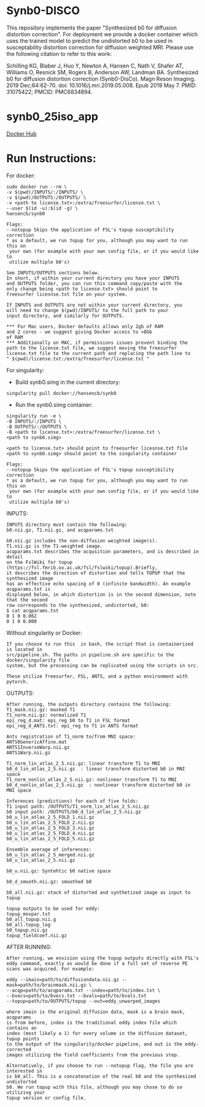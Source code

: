# Synb0-DISCO
This repository implements the paper "Synthesized b0 for diffusion distortion correction". For deployment we provide a docker container which uses the trained model to predict the undistorted b0 to be used in susceptability distortion correction for diffusion weighted MRI. Please use the following citation to refer to this work:

Schilling KG, Blaber J, Huo Y, Newton A, Hansen C, Nath V, Shafer AT, Williams O, Resnick SM, Rogers B, Anderson AW, Landman BA. Synthesized b0 for diffusion distortion correction (Synb0-DisCo). Magn Reson Imaging. 2019 Dec;64:62-70. doi: 10.1016/j.mri.2019.05.008. Epub 2019 May 7. PMID: 31075422; PMCID: PMC6834894.

# synb0_25iso_app
[Docker Hub](https://hub.docker.com/repository/docker/hansencb/synb0)

# Run Instructions:
For docker:
```
sudo docker run --rm \
-v $(pwd)/INPUTS/:/INPUTS/ \
-v $(pwd)/OUTPUTS:/OUTPUTS/ \
-v <path to license.txt>:/extra/freesurfer/license.txt \
--user $(id -u):$(id -g) \
hansencb/synb0

Flags:
--notopup Skips the application of FSL's topup susceptibility correction 
* as a default, we run topup for you, although you may want to run this on
 your own (for example with your own config file, or if you would like to 
 utilize multiple b0's)

See INPUTS/OUTPUTS sections below.
In short, if within your current directory you have your INPUTS 
and OUTPUTS folder, you can run this command copy/paste with the 
only change being <path to license.txt> should point to 
freesurfer licesnse.txt file on your system.

If INPUTS and OUTPUTS are not within your current directory, you
will need to change $(pwd)/INPUTS/ to the full path to your 
input directory, and similarly for OUTPUTS.

*** For Mac users, Docker defaults allows only 2gb of RAM 
and 2 cores - we suggest giving Docker access to >8Gb 
of RAM
*** Additionally on MAC, if permissions issues prevent binding the
path to the license.txt file, we suggest moving the freesurfer
license.txt file to the current path and replacing the path line to
" $(pwd)/license.txt:/extra/freesurfer/license.txt "
```
For singularity:
 + Build synb0.simg in the current directory:
```
singularity pull docker://hansencb/synb0
```
 + Run the synb0.simg container:
```
singularity run -e \
-B INPUTS/:/INPUTS \
-B OUTPUTS/:/OUTPUTS \
-B <path to license.txt>:/extra/freesurfer/license.txt \
<path to synb0.simg>

<path to license.txt> should point to freesurfer licesnse.txt file
<path to synb0.simg> should point to the singularity container 

Flags:
--notopup Skips the application of FSL's topup susceptibility correction 
* as a default, we run topup for you, although you may want to run this on
 your own (for example with your own config file, or if you would like to 
 utilize multiple b0's)
```
INPUTS:
```
INPUTS directory must contain the following:
b0.nii.gz, T1.nii.gz, and acqparams.txt

b0.nii.gz includes the non-diffusion weighted image(s). 
T1.nii.gz is the T1-weighted image.
acqparams.txt describes the acqusition parameters, and is described in detail 
on the FslWiki for topup (https://fsl.fmrib.ox.ac.uk/fsl/fslwiki/topup).Briefly,
it describes the direction of distortion and tells TOPUP that the synthesized image
has an effective echo spacing of 0 (infinite bandwidth). An example acqparams.txt is
displayed below, in which distortion is in the second dimension, note that the second
row corresponds to the synthesized, undistorted, b0:
$ cat acqparams.txt 
0 1 0 0.062
0 1 0 0.000
```
Without singularity or Docker:
```
If you choose to run this  in bash, the script that is containerized is located in
src/pipeline.sh. The paths in pipeline.sh are specific to the docker/singularity file
system, but the processing can be replicated using the scripts in src.

These utilize freesurfer, FSL, ANTS, and a python environment with pytorch.
```

OUTPUTS:
```
After running, the outputs directory contains the following:
T1_mask.nii.gz: masked T1   
T1_norm.nii.gz: normalized T1
epi_reg_d.mat: epi_reg b0 to T1 in FSL format
epi_reg_d_ANTS.txt: epi_reg to T1 in ANTS format

Ants registration of T1_norm to/from MNI space:
ANTS0GenericAffine.mat
ANTS1InverseWarp.nii.gz  
ANTS1Warp.nii.gz
   
T1_norm_lin_atlas_2_5.nii.gz: linear transform T1 to MNI   
b0_d_lin_atlas_2_5.nii.gz  : linear transform distorted b0 in MNI space   
T1_norm_nonlin_atlas_2_5.nii.gz: nonlinear transform T1 to MNI   
b0_d_nonlin_atlas_2_5.nii.gz  : nonlinear transform distorted b0 in MNI space  

Inferences (predictions) for each of five folds:
T1 input path: /OUTPUTS/T1_norm_lin_atlas_2_5.nii.gz
b0 input path: /OUTPUTS/b0_d_lin_atlas_2_5.nii.gz
b0_u_lin_atlas_2_5_FOLD_1.nii.gz  
b0_u_lin_atlas_2_5_FOLD_2.nii.gz  
b0_u_lin_atlas_2_5_FOLD_3.nii.gz  
b0_u_lin_atlas_2_5_FOLD_4.nii.gz  
b0_u_lin_atlas_2_5_FOLD_5.nii.gz  

Ensemble average of inferences:
b0_u_lin_atlas_2_5_merged.nii.gz  
b0_u_lin_atlas_2_5.nii.gz         

b0_u.nii.gz: Syntehtic b0 native space                      

b0_d_smooth.nii.gz: smoothed b0

b0_all.nii.gz: stack of distorted and synthetized image as input to topup        

topup outputs to be used for eddy:
topup_movpar.txt
b0_all_topup.nii.g
b0_all.topup_log         
b0_topup.nii.gz                            
topup_fieldcoef.nii.gz
```

AFTER RUNNING:
```
After running, we envision using the topup outputs directly with FSL's 
eddy command, exactly as would be done if a full set of reverse PE 
scans was acquired. For example:

eddy --imain=path/to/diffusiondata.nii.gz --mask=path/to/brainmask.nii.gz \
--acqp=path/to/acqparams.txt --index=path/to/index.txt \
--bvecs=path/to/bvecs.txt --bvals=path/to/bvals.txt 
--topup=path/to/OUTPUTS/topup --out=eddy_unwarped_images

where imain is the original diffusion data, mask is a brain mask, acqparams
is from before, index is the traditional eddy index file which contains an 
index (most likely a 1) for every volume in the diffusion dataset, topup points 
to the output of the singularity/docker pipeline, and out is the eddy-corrected
images utilizing the field coefficients from the previous step.

Alternatively, if you choose to run --notopup flag, the file you are interested in
is b0_all. This is a concatenation of the real b0 and the synthesized undistorted
b0. We run topup with this file, although you may chose to do so utilizing your 
topup version or config file. 

